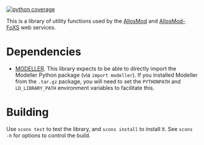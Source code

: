 [![python coverage](https://salilab.org/coverage/stat/?s=allosmod-lib&t=python)](http://salilab.org/coverage/allosmod-lib/python/)

This is a library of utility functions used by the
[AllosMod](http://salilab.org/allosmod/)
and [AllosMod-FoXS](http://salilab.org/allosmod-foxs/) web services.

Dependencies
============

- [MODELLER](http://salilab.org/modeller/). This library expects to be able
  to directly import the Modeller Python package (via `import modeller`). If you
  installed Modeller from the `.tar.gz` package, you will need to set the
  `PYTHONPATH` and `LD_LIBRARY_PATH` environment variables to facilitate this.

Building
========

Use `scons test` to test the library, and `scons install` to install it.
See `scons -h` for options to control the build.
